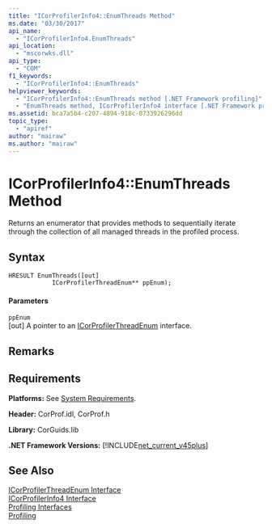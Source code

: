 ```yaml
---
title: "ICorProfilerInfo4::EnumThreads Method"
ms.date: "03/30/2017"
api_name: 
  - "ICorProfilerInfo4.EnumThreads"
api_location: 
  - "mscorwks.dll"
api_type: 
  - "COM"
f1_keywords: 
  - "ICorProfilerInfo4::EnumThreads"
helpviewer_keywords: 
  - "ICorProfilerInfo4::EnumThreads method [.NET Framework profiling]"
  - "EnumThreads method, ICorProfilerInfo4 interface [.NET Framework profiling]"
ms.assetid: bca7a5b4-c207-4894-918c-0733926296dd
topic_type: 
  - "apiref"
author: "mairaw"
ms.author: "mairaw"
---
```

# ICorProfilerInfo4::EnumThreads Method
Returns an enumerator that provides methods to sequentially iterate through the collection of all managed threads in the profiled process.  
  
## Syntax  
  
```  
HRESULT EnumThreads([out]  
            ICorProfilerThreadEnum** ppEnum);  
```  
  
#### Parameters  
 `ppEnum`  
 [out] A pointer to an [ICorProfilerThreadEnum](../../../../docs/framework/unmanaged-api/profiling/icorprofilerthreadenum-interface.md) interface.  
  
## Remarks  
  
## Requirements  
 **Platforms:** See [System Requirements](../../../../docs/framework/get-started/system-requirements.md).  
  
 **Header:** CorProf.idl, CorProf.h  
  
 **Library:** CorGuids.lib  
  
 **.NET Framework Versions:** [!INCLUDE[net_current_v45plus](../../../../includes/net-current-v45plus-md.md)]  
  
## See Also  
 [ICorProfilerThreadEnum Interface](../../../../docs/framework/unmanaged-api/profiling/icorprofilerthreadenum-interface.md)  
 [ICorProfilerInfo4 Interface](../../../../docs/framework/unmanaged-api/profiling/icorprofilerinfo4-interface.md)  
 [Profiling Interfaces](../../../../docs/framework/unmanaged-api/profiling/profiling-interfaces.md)  
 [Profiling](../../../../docs/framework/unmanaged-api/profiling/index.md)
